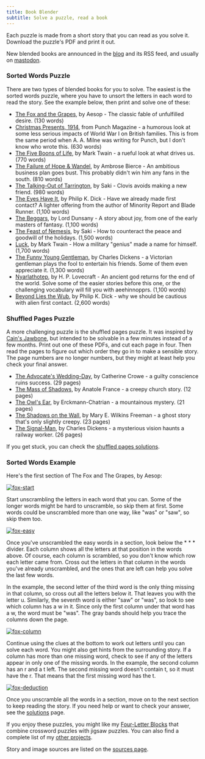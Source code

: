 ```yaml
---
title: Book Blender
subtitle: Solve a puzzle, read a book
---
```

Each puzzle is made from a short story that you can read as you solve it.
Download the puzzle's PDF and print it out.

New blended books are announced in the [blog] and its RSS feed, and usually on
[mastodon].

### Sorted Words Puzzle
There are two types of blended books for you to solve. The easiest is the sorted
words puzzle, where you have to unsort the letters in each word to read the
story. See the example below, then print and solve one of these:

* [The Fox and the Grapes], by Aesop - The classic fable of unfulfilled desire.
  (130 words)
* [Christmas Presents, 1914], from Punch Magazine - a humorous look at some less
  serious impacts of World War I on British families. This is from the same
  period when A. A. Milne was writing for Punch, but I don't know who wrote
  this. (630 words)
* [The Five Boons of Life], by Mark Twain - a rueful look at what drives us.
  (770 words)
* [The Failure of Hope & Wandel], by Ambrose Bierce - An ambitious business plan
  goes bust. This probably didn't win him any fans in the south. (810 words)
* [The Talking-Out of Tarrington], by Saki - Clovis avoids making a new friend.
  (980 words)
* [The Eyes Have It], by Philip K. Dick - Have we already made first contact?
  A lighter offering from the author of Minority Report and Blade Runner. (1,100
  words)
* [The Beggars], by Lord Dunsany - A story about joy, from one of the early
  masters of fantasy. (1,100 words)
* [The Feast of Nemesis], by Saki - How to counteract the peace and goodwill of
  the holidays. (1,500 words)
* [Luck], by Mark Twain - How a military "genius" made a name for himself.
  (1,700 words)
* [The Funny Young Gentleman], by Charles Dickens - a Victorian gentleman plays
  the fool to entertain his friends. Some of them even appreciate it. (1,300 words)
* [Nyarlathotep], by H. P. Lovecraft - An ancient god returns for the end of the
  world. Solve some of the easier stories before this one, or the challenging
  vocabulary will fill you with aeehinnopprs. (1,100 words)
* [Beyond Lies the Wub], by Philip K. Dick - why we should be cautious with
  alien first contact. (2,600 words)

### Shuffled Pages Puzzle
A more challenging puzzle is the shuffled pages puzzle. It was inspired by
[Cain's Jawbone], but intended to be solvable in a few minutes instead of a few
months. Print out one of these PDFs, and cut each page in four. Then read the
pages to figure out which order they go in to make a sensible story. The page
numbers are no longer numbers, but they might at least help you check your final
answer.

* [The Advocate's Wedding-Day], by Catherine Crowe - a guilty conscience ruins
  success. (29 pages)
* [The Mass of Shadows], by Anatole France - a creepy church story. (12 pages)
* [The Owl's Ear], by Erckmann-Chatrian - a mountainous mystery. (21 pages)
* [The Shadows on the Wall], by Mary E. Wilkins Freeman - a ghost story that's
  only slightly creepy. (23 pages)
* [The Signal-Man], by Charles Dickens - a mysterious vision haunts a railway
  worker. (26 pages)

If you get stuck, you can check the [shuffled pages solutions].

### Sorted Words Example
Here's the first section of The Fox and The Grapes, by Aesop:

[![fox-start]][fox-start]

Start unscrambling the letters in each word that you can. Some of the longer
words might be hard to unscramble, so skip them at first. Some words could be
unscrambled more than one way, like "was" or "saw", so skip them too.

[![fox-easy]][fox-easy]

Once you've unscrambled the easy words in a section, look below the * * *
divider. Each column shows all the letters at that position in the words above.
Of course, each column is scrambled, so you don't know which row each letter
came from. Cross out the letters in that column in the words you've already
unscrambled, and the ones that are left can help you solve the last few words.

In the example, the second letter of the third word is the only thing missing
in that column, so cross out all the letters below it. That leaves you with the
letter u. Similarly, the seventh word is either "saw" or "was", so look to see
which column has a w in it. Since only the first column under that word has a
w, the word must be "was". The gray bands should help you trace the columns
down the page.

[![fox-column]][fox-column]

Continue using the clues at the bottom to work out letters until you can solve
each word. You might also get hints from the surrounding story. If a column has
more than one missing word, check to see if any of the letters appear in only
one of the missing words. In the example, the second column has an r and a t
left. The second missing word doesn't contain t, so it must have the r. That
means that the first missing word has the t.

[![fox-deduction]][fox-deduction]

Once you unscramble all the words in a section, move on to the next section to
keep reading the story. If you need help or want to check your answer, see the
[solutions] page.

If you enjoy these puzzles, you might like my [Four-Letter Blocks] that combine
crossword puzzles with jigsaw puzzles. You can also find a complete list of my
[other projects].

[fox-start]: images/fox-start.svg
[fox-easy]: images/fox-easy.svg
[fox-column]: images/fox-column.svg
[fox-deduction]: images/fox-deduction.svg
[The Beggars]: the-beggars.pdf
[Beyond Lies the Wub]: beyond-lies-the-wub.pdf
[Christmas Presents, 1914]: christmas-presents.pdf
[The Eyes Have It]: the-eyes-have-it.pdf
[The Failure of Hope & Wandel]: failure-of-hope-and-wandel.pdf
[The Feast of Nemesis]: feast-of-nemesis.pdf
[The Funny Young Gentleman]: the-funny-young-gentleman.pdf
[The Five Boons of Life]: five-boons-of-life.pdf
[The Fox and the Grapes]: fox-and-grapes.pdf
[Luck]: luck.pdf
[Nyarlathotep]: nyarlathotep.pdf
[The Talking-Out of Tarrington]: the-talking-out-of-tarrington.pdf
[solutions]: solutions
[Four-Letter Blocks]: https://donkirkby.github.io/four-letter-blocks/
[other projects]: https://donkirkby.github.io/

[Cain's Jawbone]: https://en.wikipedia.org/wiki/Cain%27s_Jawbone
[shuffled pages solutions]: shuffle-solutions
[The Advocate's Wedding-Day]: the-advocates-wedding-day.pdf
[The Mass of Shadows]: the-mass-of-shadows.pdf
[The Owl's Ear]: the-owls-ear.pdf
[The Shadows on the Wall]: the-shadows-on-the-wall.pdf
[The Signal-Man]: the-signal-man.pdf

Story and image sources are listed on the [sources page].

[sources page]: sources
[blog]: blog
[mastodon]: https://hachyderm.io/@donkirkby
